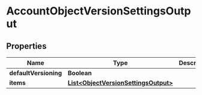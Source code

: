 

# AccountObjectVersionSettingsOutput

## Properties

Name | Type | Description | Notes
------------ | ------------- | ------------- | -------------
**defaultVersioning** | **Boolean** |  |  [optional]
**items** | [**List&lt;ObjectVersionSettingsOutput&gt;**](ObjectVersionSettingsOutput.md) |  |  [optional]



